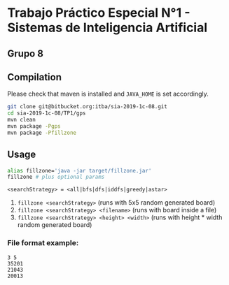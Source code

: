 # Trabajo Práctico Especial N°1 - Sistemas de Inteligencia Artificial
## Grupo 8

## Compilation
Please check that maven is installed and `JAVA_HOME` is set accordingly.

```bash
git clone git@bitbucket.org:itba/sia-2019-1c-08.git
cd sia-2019-1c-08/TP1/gps
mvn clean
mvn package -Pgps
mvn package -Pfillzone
```

## Usage

```bash
alias fillzone='java -jar target/fillzone.jar'
fillzone # plus optional params
```

`<searchStrategy> = <all|bfs|dfs|iddfs|greedy|astar>`
	
1. `fillzone <searchStrategy>` (runs with 5x5 random generated board)
2. `fillzone <searchStrategy> <filename>` (runs with board inside a file)
3. `fillzone <searchStrategy> <height> <width>` (runs with height * width random generated board)

### File format example:
```
3 5
35201
21043
20013
```
